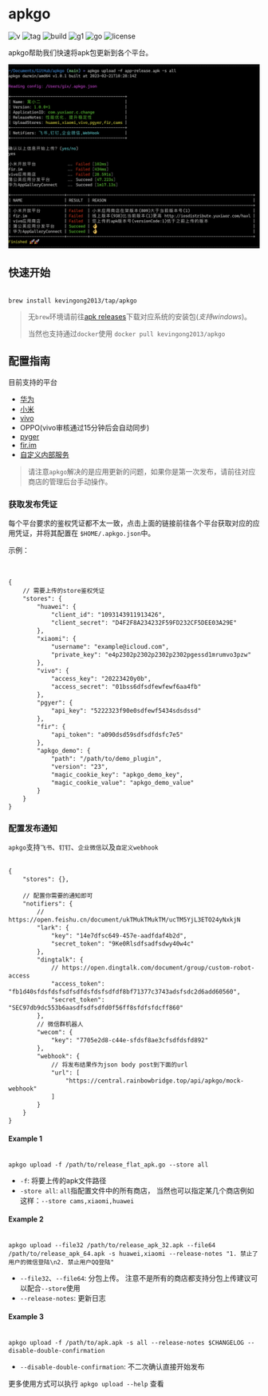 # apkgo

![v](https://img.shields.io/docker/v/kevingong2013/apkgo?arch=amd64&sort=date&style=flat-square) ![tag](https://img.shields.io/github/v/tag/kevingong2013/apkgo?style=flat-square) ![build](https://img.shields.io/github/actions/workflow/status/kevingong2013/apkgo/release.yml?style=flat-square) ![g1](https://img.shields.io/github/go-mod/go-version/kevingong2013/apkgo?style=flat-square) ![go](https://img.shields.io/github/languages/top/kevingong2013/apkgo?style=flat-square) ![license](https://img.shields.io/github/license/kevingong2013/apkgo?style=flat-square)

apkgo帮助我们快速将apk包更新到各个平台。

![demo](./docs/demo.png)

## 快速开始

``` shell

brew install kevingong2013/tap/apkgo

```

> 无`brew`环境请前往[apk releases](https://github.com/KevinGong2013/apkgo/releases)下载对应系统的安装包(*支持windows*)。
>
> 当然也支持通过`docker`使用 `docker pull kevingong2013/apkgo`

## 配置指南

目前支持的平台

- [华为](https://developer.huawei.com/consumer/cn/doc/development/AppGallery-connect-Guides/agcapi-getstarted-0000001111845114)
- [小米](https://dev.mi.com/distribute/doc/details?pId=1134)
- [vivo](https://dev.vivo.com.cn/documentCenter/doc/327)
- OPPO(vivo审核通过15分钟后会自动同步)
- [pyger](https://www.pgyer.com/doc/view/api#fastUploadApp)
- [fir.im](https://www.betaqr.com/docs/publish)
- [自定义内部服务](./docs/plugin.md)

> 请注意`apkgo`解决的是应用更新的问题，如果你是第一次发布，请前往对应商店的管理后台手动操作。

### 获取发布凭证

每个平台要求的鉴权凭证都不太一致，点击上面的链接前往各个平台获取对应的应用凭证，并将其配置在 `$HOME/.apkgo.json`中。

示例：

``` jsonc


{   
    // 需要上传的store鉴权凭证
    "stores": {
        "huawei": {
            "client_id": "1093143911913426",
            "client_secret": "D4F2F8A234232F59FD232CF5DEE03A29E"
        },
        "xiaomi": {
            "username": "example@icloud.com",
            "private_key": "e4p2302p2302p2302p2302pgessd1mrumvo3pzw"
        },
        "vivo": {
            "access_key": "20223420y0b",
            "access_secret": "01bss6dfsdfewfewf6aa4fb"
        },
        "pgyer": {
            "api_key": "5222323f90e0sdfewf5434sdsdssd"
        },
        "fir": {
            "api_token": "a090dsd59sdfsdfdsfc7e5"
        },
        "apkgo_demo": {
            "path": "/path/to/demo_plugin",
            "version": "23",
            "magic_cookie_key": "apkgo_demo_key",
            "magic_cookie_value": "apkgo_demo_value"
        }
    }
}

```

### 配置发布通知

`apkgo`支持`飞书`、`钉钉`、`企业微信`以及`自定义webhook`

``` jsonc

{
    "stores": {},

    // 配置你需要的通知即可
    "notifiers": {
        // https://open.feishu.cn/document/ukTMukTMukTM/ucTM5YjL3ETO24yNxkjN
        "lark": {
            "key": "14e7dfsc649-457e-aadfdaf4b2d",
            "secret_token": "9Ke0Rlsdfsadfsdwy40w4c"
        },
        "dingtalk": {
            // https://open.dingtalk.com/document/group/custom-robot-access
            "access_token": "fb1d40sfdsfdsfsdfsdfdsfdsfsdfdf8bf71377c3743adsfsdc2d6add60560",
            "secret_token": "SEC97db9dc553b6aasdfsdfsdfd0f56ff8sfdfsfdcff860"
        },
        // 微信群机器人
        "wecom": {
            "key": "7705e2d8-c44e-sfdsf8ae3cfsdfdsfd892"
        },
        "webhook": {
            // 将发布结果作为json body post到下面的url
            "url": [
                "https://central.rainbowbridge.top/api/apkgo/mock-webhook"
            ]
        }
    }
}

```

#### Example 1

``` shell

apkgo upload -f /path/to/release_flat_apk.go --store all

```

- `-f`: 将要上传的apk文件路径
- `-store all`: `all`指配置文件中的所有商店， 当然也可以指定某几个商店例如这样：`--store cams,xiaomi,huawei`

#### Example 2

``` shell

apkgo upload --file32 /path/to/release_apk_32.apk --file64 /path/to/release_apk_64.apk -s huawei,xiaomi --release-notes "1. 禁止了用户的微信登陆\n2. 禁止用户QQ登陆"

```

- `--file32`、`--file64`: 分包上传。 注意不是所有的商店都支持分包上传建议可以配合`--store`使用
- `--release-notes`: 更新日志

#### Example 3

``` shell

apkgo upload -f /path/to/apk.apk -s all --release-notes $CHANGELOG --disable-double-confirmation

```

- `--disable-double-confirmation`: 不二次确认直接开始发布

更多使用方式可以执行 `apkgo upload --help` 查看
